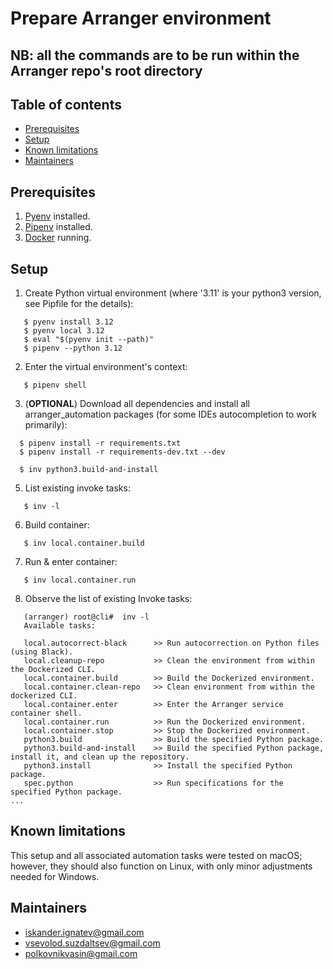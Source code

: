 # Prepare Arranger environment

## NB: all the commands are to be run within the Arranger repo's root directory

## Table of contents

* [Prerequisites](#prerequisites)
* [Setup](#setup)
* [Known limitations](#known-limitations)
* [Maintainers](#maintainers)

## Prerequisites <div id='prerequisites'/>

1. [Pyenv](https://github.com/pyenv/pyenv) installed.
2. [Pipenv](https://pypi.org/project/pipenv/) installed.
3. [Docker](https://www.docker.com) running.

## Setup <div id='setup'/>

1. Create Python virtual environment (where '3.11' is your python3 version, see Pipfile for the details):

```shell
   $ pyenv install 3.12
   $ pyenv local 3.12
   $ eval "$(pyenv init --path)"
   $ pipenv --python 3.12
```

2. Enter the virtual environment's context:

```shell
   $ pipenv shell
```

3. (**OPTIONAL**) Download all dependencies and install all arranger_automation packages (for some IDEs autocompletion
   to
   work
   primarily):
```shell
  $ pipenv install -r requirements.txt
  $ pipenv install -r requirements-dev.txt --dev
```
```shell
  $ inv python3.build-and-install
```
5. List existing invoke tasks:
```shell
   $ inv -l
```
6. Build container:
```shell
   $ inv local.container.build
```
7. Run & enter container:
```shell
   $ inv local.container.run
```
8. Observe the list of existing Invoke tasks:

```shell
   (arranger) root@cli#  inv -l
   Available tasks:

   local.autocorrect-black      >> Run autocorrection on Python files (using Black).
   local.cleanup-repo           >> Clean the environment from within the Dockerized CLI.
   local.container.build        >> Build the Dockerized environment.
   local.container.clean-repo   >> Clean environment from within the dockerized CLI.
   local.container.enter        >> Enter the Arranger service container shell.
   local.container.run          >> Run the Dockerized environment.
   local.container.stop         >> Stop the Dockerized environment.
   python3.build                >> Build the specified Python package.
   python3.build-and-install    >> Build the specified Python package, install it, and clean up the repository.
   python3.install              >> Install the specified Python package.
   spec.python                  >> Run specifications for the specified Python package.
...
```

## Known limitations <div id='known-limitations'/>

This setup and all associated automation tasks were tested on macOS; however, they should also function on Linux, with
only minor adjustments needed for Windows.

## Maintainers <div id='maintainers'/>

* [iskander.ignatev@gmail.com](mailto:iskander.ignatev@gmail.com?subject=prepare-)
* [vsevolod.suzdaltsev@gmail.com](mailto:vsevolod.suzdaltsev@gmail.com?subject=prepare-)
* [polkovnikvasin@gmail.com](mailto:polkovnikvasin@gmail.com?subject=prepare-)
